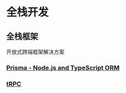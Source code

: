 # 全栈开发

## 全栈框架

开放式跨端框架解决方案

<a class="bookmarks-item" href="https://www.prisma.io/" target="_blank"><LinkIcon icon="https://www.prisma.io/images/favicon-32x32.png" link="https://www.prisma.io/"/><h3 class="text" id="prisma-node-js-and-typescript-orm" tabindex="-1">Prisma - Node.js and TypeScript ORM<a class="header-anchor" style="display: none;" href="#prisma-node-js-and-typescript-orm" aria-label="Permalink to &quot;Prisma - Node.js and TypeScript ORM&quot;">​</a></h3></a><a class="bookmarks-item" href="https://trpc.io/" target="_blank"><LinkIcon icon="https://trpc.io/img/favicon.ico" link="https://trpc.io/"/><h3 class="text" id="trpc" tabindex="-1">tRPC<a class="header-anchor" style="display: none;" href="#trpc" aria-label="Permalink to &quot;tRPC&quot;">​</a></h3></a>